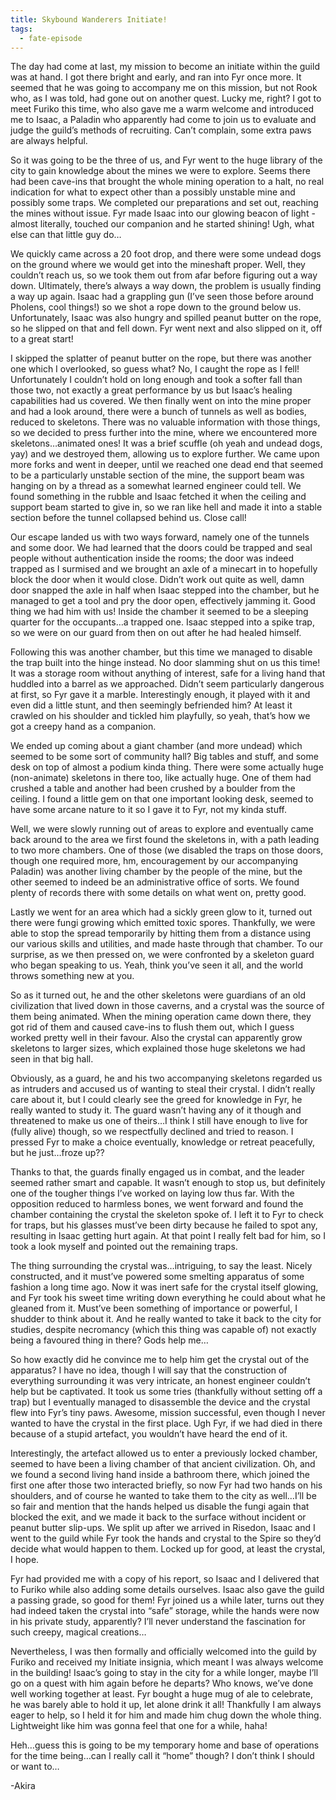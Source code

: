```yaml
---
title: Skybound Wanderers Initiate!
tags:
  - fate-episode
---
```

The day had come at last, my mission to become an initiate within the guild was at hand. I got there bright and early, and ran into Fyr once more. It seemed that he was going to accompany me on this mission, but not Rook who, as I was told, had gone out on another quest. Lucky me, right? I got to meet Furiko this time, who also gave me a warm welcome and introduced me to Isaac, a Paladin who apparently had come to join us to evaluate and judge the guild’s methods of recruiting. Can’t complain, some extra paws are always helpful.

So it was going to be the three of us, and Fyr went to the huge library of the city to gain knowledge about the mines we were to explore. Seems there had been cave-ins that brought the whole mining operation to a halt, no real indication for what to expect other than a possibly unstable mine and possibly some traps. We completed our preparations and set out, reaching the mines without issue. Fyr made Isaac into our glowing beacon of light - almost literally, touched our companion and he started shining! Ugh, what else can that little guy do…

We quickly came across a 20 foot drop, and there were some undead dogs on the ground where we would get into the mineshaft proper. Well, they couldn’t reach us, so we took them out from afar before figuring out a way down. Ultimately, there’s always a way down, the problem is usually finding a way up again. Isaac had a grappling gun (I’ve seen those before around Pholens, cool things!) so we shot a rope down to the ground below us. Unfortunately, Isaac was also hungry and spilled peanut butter on the rope, so he slipped on that and fell down. Fyr went next and also slipped on it, off to a great start!

I skipped the splatter of peanut butter on the rope, but there was another one which I overlooked, so guess what? No, I caught the rope as I fell! Unfortunately I couldn’t hold on long enough and took a softer fall than those two, not exactly a great performance by us but Isaac’s healing capabilities had us covered. We then finally went on into the mine proper and had a look around, there were a bunch of tunnels as well as bodies, reduced to skeletons. There was no valuable information with those things, so we decided to press further into the mine, where we encountered more skeletons…animated ones! It was a brief scuffle (oh yeah and undead dogs, yay) and we destroyed them, allowing us to explore further. We came upon more forks and went in deeper, until we reached one dead end that seemed to be a particularly unstable section of the mine, the support beam was hanging on by a thread as a somewhat learned engineer could tell. We found something in the rubble and Isaac fetched it when the ceiling and support beam started to give in, so we ran like hell and made it into a stable section before the tunnel collapsed behind us. Close call!

Our escape landed us with two ways forward, namely one of the tunnels and some door. We had learned that the doors could be trapped and seal people without authentication inside the rooms; the door was indeed trapped as I surmised and we brought an axle of a minecart in to hopefully block the door when it would close. Didn’t work out quite as well, damn door snapped the axle in half when Isaac stepped into the chamber, but he managed to get a tool and pry the door open, effectively jamming it. Good thing we had him with us! Inside the chamber it seemed to be a sleeping quarter for the occupants…a trapped one. Isaac stepped into a spike trap, so we were on our guard from then on out after he had healed himself.

Following this was another chamber, but this time we managed to disable the trap built into the hinge instead. No door slamming shut on us this time! It was a storage room without anything of interest, safe for a living hand that huddled into a barrel as we approached. Didn’t seem particularly dangerous at first, so Fyr gave it a marble. Interestingly enough, it played with it and even did a little stunt, and then seemingly befriended him? At least it crawled on his shoulder and tickled him playfully, so yeah, that’s how we got a creepy hand as a companion.

We ended up coming about a giant chamber (and more undead) which seemed to be some sort of community hall? Big tables and stuff, and some desk on top of almost a podium kinda thing. There were some actually huge (non-animate) skeletons in there too, like actually huge. One of them had crushed a table and another had been crushed by a boulder from the ceiling. I found a little gem on that one important looking desk, seemed to have some arcane nature to it so I gave it to Fyr, not my kinda stuff.

Well, we were slowly running out of areas to explore and eventually came back around to the area we first found the skeletons in, with a path leading to two more chambers. One of those (we disabled the traps on those doors, though one required more, hm, encouragement by our accompanying Paladin) was another living chamber by the people of the mine, but the other seemed to indeed be an administrative office of sorts. We found plenty of records there with some details on what went on, pretty good.

Lastly we went for an area which had a sickly green glow to it, turned out there were fungi growing which emitted toxic spores. Thankfully, we were able to stop the spread temporarily by hitting them from a distance using our various skills and utilities, and made haste through that chamber. To our surprise, as we then pressed on, we were confronted by a skeleton guard who began speaking to us. Yeah, think you’ve seen it all, and the world throws something new at you.

So as it turned out, he and the other skeletons were guardians of an old civilization that lived down in those caverns, and a crystal was the source of them being animated. When the mining operation came down there, they got rid of them and caused cave-ins to flush them out, which I guess worked pretty well in their favour. Also the crystal can apparently grow skeletons to larger sizes, which explained those huge skeletons we had seen in that big hall.

Obviously, as a guard, he and his two accompanying skeletons regarded us as intruders and accused us of wanting to steal their crystal. I didn’t really care about it, but I could clearly see the greed for knowledge in Fyr, he really wanted to study it. The guard wasn’t having any of it though and threatened to make us one of theirs…I think I still have enough to live for (fully alive) though, so we respectfully declined and tried to reason. I pressed Fyr to make a choice eventually, knowledge or retreat peacefully, but he just…froze up??

Thanks to that, the guards finally engaged us in combat, and the leader seemed rather smart and capable. It wasn’t enough to stop us, but definitely one of the tougher things I’ve worked on laying low thus far. With the opposition reduced to harmless bones, we went forward and found the chamber containing the crystal the skeleton spoke of. I left it to Fyr to check for traps, but his glasses must’ve been dirty because he failed to spot any, resulting in Isaac getting hurt again. At that point I really felt bad for him, so I took a look myself and pointed out the remaining traps.

The thing surrounding the crystal was…intriguing, to say the least. Nicely constructed, and it must’ve powered some smelting apparatus of some fashion a long time ago. Now it was inert safe for the crystal itself glowing, and Fyr took his sweet time writing down everything he could about what he gleaned from it. Must’ve been something of importance or powerful, I shudder to think about it. And he really wanted to take it back to the city for studies, despite necromancy (which this thing was capable of) not exactly being a favoured thing in there? Gods help me…

So how exactly did he convince me to help him get the crystal out of the apparatus? I have no idea, though I will say that the construction of everything surrounding it was very intricate, an honest engineer couldn’t help but be captivated. It took us some tries (thankfully without setting off a trap) but I eventually managed to disassemble the device and the crystal flew into Fyr’s tiny paws. Awesome, mission successful, even though I never wanted to have the crystal in the first place. Ugh Fyr, if we had died in there because of a stupid artefact, you wouldn’t have heard the end of it.

Interestingly, the artefact allowed us to enter a previously locked chamber, seemed to have been a living chamber of that ancient civilization. Oh, and we found a second living hand inside a bathroom there, which joined the first one after those two interacted briefly, so now Fyr had two hands on his shoulders, and of course he wanted to take them to the city as well…I’ll be so fair and mention that the hands helped us disable the fungi again that blocked the exit, and we made it back to the surface without incident or peanut butter slip-ups. We split up after we arrived in Risedon, Isaac and I went to the guild while Fyr took the hands and crystal to the Spire so they’d decide what would happen to them. Locked up for good, at least the crystal, I hope.

Fyr had provided me with a copy of his report, so Isaac and I delivered that to Furiko while also adding some details ourselves. Isaac also gave the guild a passing grade, so good for them! Fyr joined us a while later, turns out they had indeed taken the crystal into “safe” storage, while the hands were now in his private study, apparently? I’ll never understand the fascination for such creepy, magical creations…

Nevertheless, I was then formally and officially welcomed into the guild by Furiko and received my Initiate insignia, which meant I was always welcome in the building! Isaac’s going to stay in the city for a while longer, maybe I’ll go on a quest with him again before he departs? Who knows, we’ve done well working together at least. Fyr bought a huge mug of ale to celebrate, he was barely able to hold it up, let alone drink it all! Thankfully I am always eager to help, so I held it for him and made him chug down the whole thing. Lightweight like him was gonna feel that one for a while, haha!

Heh…guess this is going to be my temporary home and base of operations for the time being…can I really call it “home” though? I don’t think I should or want to…

-Akira